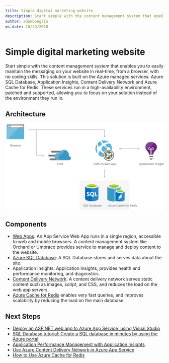 ```yaml
---
title: Simple digital marketing website
description: Start simple with the content management system that enables you to easily maintain the messaging on your website in real-time, from a browser, with no coding skills.
author: adamboeglin
ms.date: 10/29/2018
---
```

# Simple digital marketing website
Start simple with the content management system that enables you to easily maintain the messaging on your website in real-time, from a browser, with no coding skills.
This solution is built on the Azure managed services: Azure SQL Database, Application Insights, Content Delivery Network and Azure Cache for Redis. These services run in a high-availability environment, patched and supported, allowing you to focus on your solution instead of the environment they run in.

## Architecture
<img src="media/digital-marketing-smb.svg" alt='architecture diagram' />

## Components
* [Web Apps](href="http://azure.microsoft.com/services/app-service/web/): An App Service Web App runs in a single region, accessible to web and mobile browsers. A content management system like Orchard or Umbraco provides service to manage and deploy content to the website.
* [Azure SQL Database](href="http://azure.microsoft.com/services/sql-database/): A SQL Database stores and serves data about the site.
* Application Insights: Application Insights, provides health and performance monitoring, and diagnostics.
* [Content Delivery Network](href="http://azure.microsoft.com/services/cdn/): A content delivery network serves static content such as images, script, and CSS, and reduces the load on the web app servers.
* [Azure Cache for Redis](http://azure.microsoft.com/services/cache/) enables very fast queries, and improves scalability by reducing the load on the main database.

## Next Steps
* [Deploy an ASP.NET web app to Azure App Service, using Visual Studio](https://docs.microsoft.com/api/Redirect/documentation/articles/web-sites-dotnet-get-started/)
* [SQL Database tutorial: Create a SQL database in minutes by using the Azure portal](https://docs.microsoft.com/api/Redirect/documentation/articles/sql-database-get-started/)
* [Application Performance Management with Application Insights](https://docs.microsoft.com/api/Redirect/documentation/articles/app-insights-overview/)
* [Use Azure Content Delivery Network in Azure App Service](https://docs.microsoft.com/api/Redirect/documentation/articles/cdn-websites-with-cdn/)
* [How to Use Azure Cache for Redis](https://docs.microsoft.com/api/Redirect/documentation/articles/cache-dotnet-how-to-use-azure-redis-cache/)